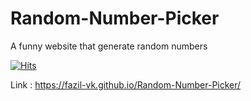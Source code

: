 # Random-Number-Picker
A funny website that generate random numbers

[![Hits](https://hits.seeyoufarm.com/api/count/incr/badge.svg?url=https%3A%2F%2Fgithub.com%2Ffazil-vk%2FRandom-Number-Picker&count_bg=%2379C83D&title_bg=%23555555&icon=&icon_color=%23E7E7E7&title=hits&edge_flat=false)](https://github.com/fazil-vk)

Link : https://fazil-vk.github.io/Random-Number-Picker/
